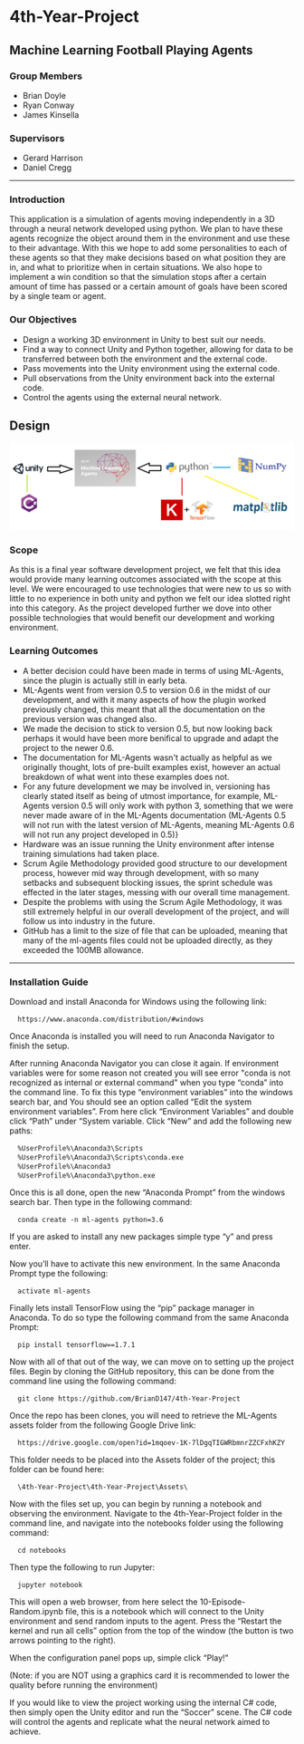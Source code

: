 # 4th-Year-Project
## Machine Learning Football Playing Agents

### Group Members
- Brian Doyle
- Ryan Conway
- James Kinsella

### Supervisors
- Gerard Harrison
- Daniel Cregg

---

### Introduction
This application is a simulation of agents moving independently in a 3D through a neural network developed using python. We plan to have these agents recognize the object around them in the environment and use these to their advantage. With this we hope to add some personalities to each of these agents so that they make decisions based on what position they are in, and what to prioritize when in certain situations. We also hope to implement a win condition so that the simulation stops after a certain amount of time has passed or a certain amount of goals have been scored by a single team or agent.

### Our Objectives
- Design a working 3D environment in Unity to best suit our needs.
- Find a way to connect Unity and Python together, allowing for data to be transferred between both the environment and the external code.
- Pass movements into the Unity environment using the external code.
- Pull observations from the Unity environment back into the external code.
- Control the agents using the external neural network.

## Design

![TechUsed]

### Scope
As this is a final year software development project, we felt that this idea would provide many learning outcomes associated with the scope at this level. We were encouraged to use technologies that were new to us so with little to no experience in both unity and python we felt our idea slotted right into this category. As the project developed further we dove into other possible technologies that would benefit our development and working environment.

### Learning Outcomes
- A better decision could have been made in terms of using ML-Agents, since the plugin is actually still in early beta.
- ML-Agents went from version 0.5 to version 0.6 in the midst of our development, and with it many aspects of how the plugin worked previously changed, this meant that all the documentation on the previous version was changed also.
- We made the decision to stick to version 0.5, but now looking back perhaps it would have been more benifical to upgrade and adapt the project to the newer 0.6.
- The documentation for ML-Agents wasn't actually as helpful as we originally thought, lots of pre-built examples exist, however an actual breakdown of what went into these examples does not.
- For any future development we may be involved in, versioning has clearly stated itself as being of utmost importance, for example, ML-Agents version 0.5 will only work with python 3, something that we were never made aware of in the ML-Agents documentation (ML-Agents 0.5 will not run with the latest version of ML-Agents, meaning ML-Agents 0.6 will not run any project developed in 0.5)}
- Hardware was an issue running the Unity environment after intense training simulations had taken place.
- Scrum Agile Methodology provided good structure to our development process, however mid way through development, with so many setbacks and subsequent blocking issues, the sprint schedule was effected in the later stages, messing with our overall time management.
- Despite the problems with using the Scrum Agile Methodology, it was still extremely helpful in our overall development of the project, and will follow us into industry in the future.
- GitHub has a limit to the size of file that can be uploaded, meaning that many of the ml-agents files could not be uploaded directly, as they exceeded the 100MB allowance.

---

### Installation Guide
Download and install Anaconda for Windows using the following link:
```
  https://www.anaconda.com/distribution/#windows
```
Once Anaconda is installed you will need to run Anaconda Navigator to finish the setup. 

After running Anaconda Navigator you can close it again. If environment variables were for some reason not created you will see error "conda is not recognized as internal or external command" when you type “conda” into the command line. To fix this type “environment variables” into the windows search bar, and You should see an option called “Edit the system environment variables”. From here click “Environment Variables” and double click “Path” under “System variable. Click “New” and add the following new paths:
```
  %UserProfile%\Anaconda3\Scripts
  %UserProfile%\Anaconda3\Scripts\conda.exe
  %UserProfile%\Anaconda3
  %UserProfile%\Anaconda3\python.exe
```
Once this is all done, open the new “Anaconda Prompt” from the windows search bar. Then type in the following command:
```
  conda create -n ml-agents python=3.6
```
If you are asked to install any new packages simple type “y” and press enter.

Now you’ll have to activate this new environment. In the same Anaconda Prompt type the following:
```	
  activate ml-agents
```
Finally lets install TensorFlow using the “pip” package manager in Anaconda. To do so type the following command from the same Anaconda Prompt:
```	
  pip install tensorflow==1.7.1
```
Now with all of that out of the way, we can move on to setting up the project files.
Begin by cloning the GitHub repository, this can be done from the command line using the following command:
```	
  git clone https://github.com/BrianD147/4th-Year-Project
```
Once the repo has been clones, you will need to retrieve the ML-Agents assets folder from the following Google Drive link:
```	
  https://drive.google.com/open?id=1mqoev-1K-7lDgqTIGWRbmnrZZCFxhKZY
```
This folder needs to be placed into the Assets folder of the project; this folder can be found here:
```	
  \4th-Year-Project\4th-Year-Project\Assets\
```
Now with the files set up, you can begin by running a notebook and observing the environment. Navigate to the 4th-Year-Project folder in the command line, and navigate into the notebooks folder using the following command:
```	
  cd notebooks
```
Then type the following to run Jupyter:
```	
  jupyter notebook
```
This will open a web browser, from here select the 10-Episode-Random.ipynb file, this is a notebook which will connect to the Unity environment and send random inputs to the agent. Press the “Restart the kernel and run all cells” option from the top of the window (the button is two arrows pointing to the right).

When the configuration panel pops up, simple click “Play!”

(Note: if you are NOT using a graphics card it is recommended to lower the quality before running the environment)

If you would like to view the project working using the internal C# code, then simply open the Unity editor and run the “Soccer” scene. The C# code will control the agents and replicate what the neural network aimed to achieve.

[TechUsed]: https://github.com/BrianD147/4th-Year-Project/blob/master/Project-Dissertation/img/TechUsed.png
